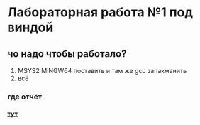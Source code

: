 # Лабораторная работа №1 под виндой
## чо надо чтобы работало?
1. MSYS2 MINGW64 поставить и там же gcc запакманить
2. всё

### где отчёт
#### [тут](https://docs.google.com/document/d/1SxDM2GVAK95yY4F3IDyhvwiG8qqaBLb-sEdrGTbO0jc/edit?usp=sharing)
